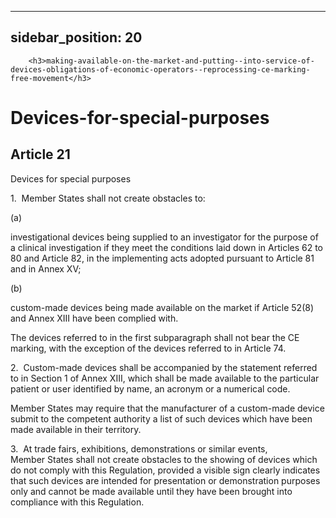 
---
sidebar_position: 20
---
        <h3>making-available-on-the-market-and-putting--into-service-of-devices-obligations-of-economic-operators--reprocessing-ce-marking-free-movement</h3>
<h1>Devices-for-special-purposes</h1>
<h2>Article 21</h2>
   <p class="stitle-article-norm">Devices for special purposes</p>
   <p class="norm">1.&nbsp;&nbsp;Member&nbsp;States shall not create obstacles to:</p>
   <div class="grid-container grid-list">
      <div class="list grid-list-column-1">
         <span>(a)&nbsp;</span>
      </div>
      <div class="grid-list-column-2">
         <p class="norm">investigational devices being supplied to an 
investigator for the purpose of a clinical investigation if they meet 
the conditions laid down in Articles&nbsp;62 to 80 and Article&nbsp;82, 
in the implementing acts adopted pursuant to Article&nbsp;81 and in 
Annex&nbsp;XV;</p>
      </div>
   </div>
   <div class="grid-container grid-list">
      <div class="list grid-list-column-1">
         <span>(b)&nbsp;</span>
      </div>
      <div class="grid-list-column-2">
         <p class="norm">custom-made devices being made available on the market if Article&nbsp;52(8) and Annex&nbsp;XIII have been complied with.</p>
      </div>
   </div>
   <p class="norm">The devices referred to in the first 
subparagraph&nbsp;shall not bear the CE marking, with the exception of 
the devices referred to in Article&nbsp;74.</p>
   <p class="norm">2.&nbsp;&nbsp;Custom-made devices shall be 
accompanied by the statement referred to in Section&nbsp;1 of 
Annex&nbsp;XIII, which shall be made available to the particular patient
 or user identified by name, an acronym or a numerical code.</p>
   <p class="norm">Member&nbsp;States may require that the manufacturer 
of a custom-made device submit to the competent authority a list of such
 devices which have been made available in their territory.</p>
   <p class="norm">3.&nbsp;&nbsp;At trade fairs, exhibitions, 
demonstrations or similar events, Member&nbsp;States shall not create 
obstacles to the showing of devices which do not comply with this 
Regulation, provided a visible sign clearly indicates that such devices 
are intended for presentation or demonstration purposes only and cannot 
be made available until they have been brought into compliance with this
 Regulation.</p>